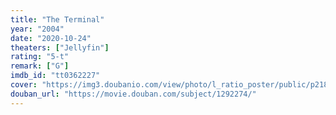 ```yaml
---
title: "The Terminal"
year: "2004"
date: "2020-10-24"
theaters: ["Jellyfin"]
rating: "5-t"
remark: ["G"]
imdb_id: "tt0362227"
cover: "https://img3.doubanio.com/view/photo/l_ratio_poster/public/p2181698213.jpg"
douban_url: "https://movie.douban.com/subject/1292274/"
---
```

